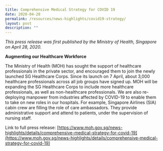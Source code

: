 ```yaml
---
title: Comprehensive Medical Strategy for COVID 19
date: 2020-04-28
permalink: /resources/news-highlights/covid19-strategy/
layout: post
description: ""
---
```


*This press release was first published by the Ministry of Health, Singapore on April 28, 2020.*

**Augmenting our Healthcare Workforce**

The Ministry of Health (MOH) has sought the support of healthcare professionals in the private sector, and encouraged them to join the newly launched SG Healthcare Corps. Since its launch on 7 April, about 3,000 healthcare professionals across all job groups have signed up. MOH will be expanding the SG Healthcare Corps to include more healthcare professionals, as well as non-healthcare professionals. We are also re-deploying manpower from industries affected by COVID-19 to enable them to take on new roles in our hospitals. For example, Singapore Airlines (SIA) cabin crew are filling the role of care ambassadors. They provide administrative support and attend to patients, under the supervision of nursing staff.

Link to full press release: [https://www.moh.gov.sg/news-highlights/details/comprehensive-medical-strategy-for-covid-19](https://www.moh.gov.sg/news-highlights/details/comprehensive-medical-strategy-for-covid-19)